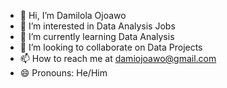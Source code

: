 - 👋 Hi, I’m Damilola Ojoawo
- 👀 I’m interested in Data Analysis Jobs
- 🌱 I’m currently learning Data Analysis
- 💞️ I’m looking to collaborate on Data Projects
- 📫 How to reach me at damiojoawo@gmail.com
- 😄 Pronouns: He/Him


<!---
DamilolaOjoawo/DamilolaOjoawo is a ✨ special ✨ repository because its `README.md` (this file) appears on your GitHub profile.
You can click the Preview link to take a look at your changes.
--->
